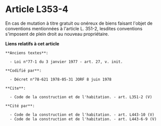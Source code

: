 # Article L353-4

En cas de mutation à titre gratuit ou onéreux de biens faisant l'objet de conventions mentionnées à l'article L. 351-2,
lesdites conventions s'imposent de plein droit au nouveau propriétaire.

**Liens relatifs à cet article**

	**Anciens textes**:

	  - Loi n°77-1 du 3 janvier 1977 - art. 27, v. init.

	**Codifié par**:

	  - Décret n°78-621 1978-05-31 JORF 8 juin 1978

	**Cite**:

	  - Code de la construction et de l'habitation. - art. L351-2 (V)

	**Cité par**:

	  - Code de la construction et de l'habitation. - art. L443-10 (V)
	  - Code de la construction et de l'habitation. - art. L443-6-9 (V)

